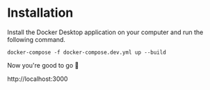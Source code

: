 # Installation

Install the Docker Desktop application on your computer and run the following command.

`docker-compose -f docker-compose.dev.yml up --build`

Now you're good to go 🚀

http://localhost:3000
